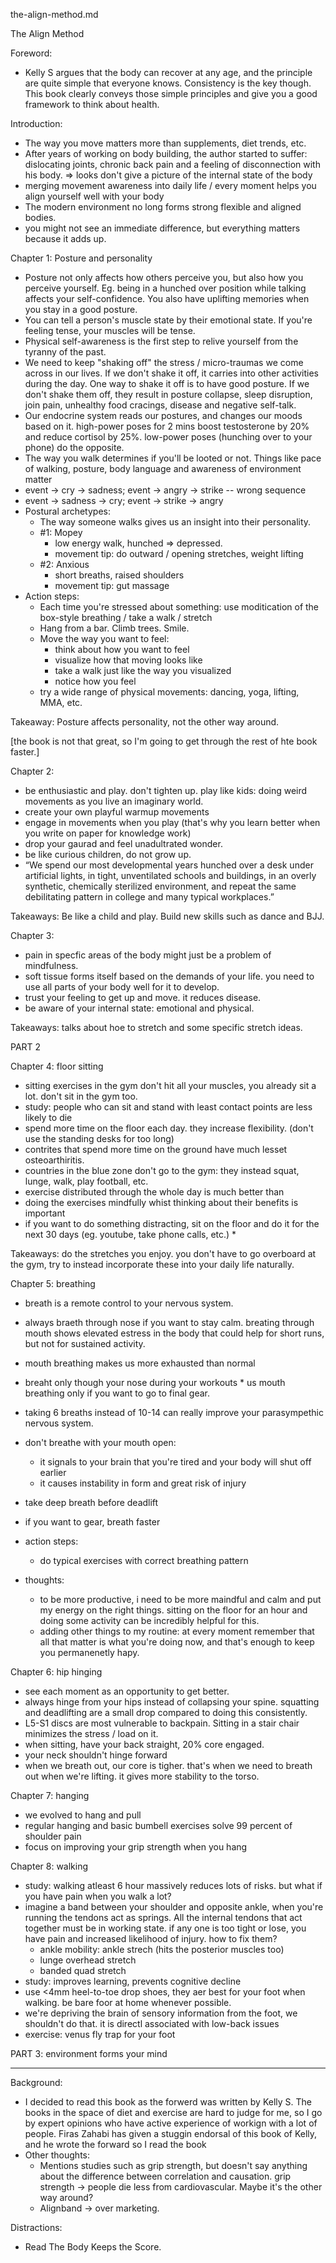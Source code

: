 the-align-method.md

The Align Method

Foreword:
- Kelly S argues that the body can recover at any age, and the principle are quite simple that everyone knows. Consistency is the key though. This book clearly conveys those simple principles and give you a good framework to think about health.

Introduction:
- The way you move matters more than supplements, diet trends, etc.
- After years of working on body building, the author started to suffer: dislocating joints, chronic back pain and a feeling of disconnection with his body. => looks don't give a picture of the internal state of the body
- merging movement awareness into daily life / every moment helps you align yourself well with your body
- The modern environment no long forms strong flexible and aligned bodies.
- you might not see an immediate difference, but everything matters because it adds up. 


Chapter 1: Posture and personality
- Posture not only affects how others perceive you, but also how you perceive yourself. Eg. being in a hunched over position while talking affects your self-confidence. You also have uplifting memories when you stay in a good posture. 
- You can tell a person's muscle state by their emotional state. If you're feeling tense, your muscles will be tense. 
- Physical self-awareness is the first step to relive yourself from the tyranny of the past.
- We need to keep "shaking off" the stress / micro-traumas we come across in our lives. If we don't shake it off, it carries into other activities during the day. One way to shake it off is to have good posture. If we don't shake them off, they result in posture collapse, sleep disruption, join pain, unhealthy food cracings, disease and negative self-talk.
- Our endocrine system reads our postures, and changes our moods based on it. high-power poses for 2 mins boost testosterone by 20% and reduce cortisol by 25%. low-power poses (hunching over to your phone) do the opposite.
- The way you walk determines if you'll be looted or not. Things like pace of walking, posture, body language and awareness of environment matter
- event -> cry -> sadness; event -> angry -> strike -- wrong sequence
- event -> sadness -> cry; event -> strike -> angry
- Postural archetypes: 
	- The way someone walks gives us an insight into their personality. 
	- #1: Mopey
		- low energy walk, hunched => depressed. 
		- movement tip: do outward / opening stretches, weight lifting
	- #2: Anxious
		- short breaths, raised shoulders
		- movement tip: gut massage
- Action steps:
	- Each time you're stressed about something: use moditication of the box-style breathing / take a walk / stretch
	- Hang from a bar. Climb trees. Smile.
	- Move the way you want to feel:
		- think about how you want to feel
		- visualize how that moving looks like
		- take a walk just like the way you visualized
		- notice how you feel
	- try a wide range of physical movements: dancing, yoga, lifting, MMA, etc.

Takeaway: Posture affects personality, not the other way around.

[the book is not that great, so I'm going to get through the rest of hte book faster.]

Chapter 2:
- be enthusiastic and play. don't tighten up. play like kids: doing weird movements as you live an imaginary world. 
- create your own playful warmup movements
- engage in movements when you play (that's why you learn better when you write on paper for knowledge work)
- drop your gaurad and feel unadultrated wonder.
- be like curious children, do not grow up. 
- “We spend our most developmental years hunched over a desk under artificial lights, in tight, unventilated schools and buildings, in an overly synthetic, chemically sterilized environment, and repeat the same debilitating pattern in college and many typical workplaces.”

Takeaways: Be like a child and play. Build new skills such as dance and BJJ.

Chapter 3:
- pain in specfic areas of the body might just be a problem of mindfulness. 
- soft tissue forms itself based on the demands of your life. you need to use all parts of your body well for it to develop. 
- trust your feeling to get up and move. it reduces disease.
- be aware of your internal state: emotional and physical. 

Takeaways: talks about hoe to stretch and some specific stretch ideas.

PART 2

Chapter 4: floor sitting
- sitting exercises in the gym don't hit all your muscles, you already sit a lot. don't sit in the gym too.
- study: people who can sit and stand with least contact points are less likely to die
- spend more time on the floor each day. they increase flexibility. (don't use the standing desks for too long)
- contrites that spend more time on the ground have much lesset osteoarthiritis.
- countries in the blue zone don't go to the gym: they instead squat, lunge, walk, play football, etc. 
- exercise distributed through the whole day is much better than 
- doing the exercises mindfully whist thinking about their benefits is important
- if you want to do something distracting, sit on the floor and do it for the next 30 days (eg. youtube, take phone calls, etc.) *

Takeaways: do the stretches you enjoy. you don't have to go overboard at the gym, try to instead incorporate these into your daily life naturally.  

Chapter 5: breathing
- breath is a remote control to your nervous system. 
- always braeth through nose if you want to stay calm. breating through mouth shows elevated estress in the body that could help for short runs, but not for sustained activity. 
- mouth breathing makes us more exhausted than normal
- breaht only though your nose during your workouts * us mouth breathing only if you want to go to final gear.
- taking 6 breaths instead of 10-14 can really improve your parasympethic nervous system.
- don't breathe with your mouth open:
	- it signals to your brain that you're tired and your body will shut off earlier
	- it causes instability in form and great risk of injury
- take deep breath before deadlift
- if you want to gear, breath faster
- action steps:
	- do typical exercises with correct breathing pattern

- thoughts:
	- to be more productive, i need to be more maindful and calm and put my energy on the right things. sitting on the floor for an hour and doing some activity can be incredibly helpful for this. 
	- adding other things to my routine: at every moment remember that all that matter is what you're doing now, and that's enough to keep you permanenetly hapy.

Chapter 6: hip hinging
- see each moment as an opportunity to get better.
- always hinge from your hips instead of collapsing your spine. squatting and deadlifting are a small drop compared to doing this consistently. 
- L5-S1 discs are most vulnerable to backpain. Sitting in a stair chair minimizes the stress / load on it.
- when sitting, have your back straight, 20% core engaged. 
- your neck shouldn't hinge forward
- when we breath out, our core is tigher. that's when we need to breath out when we're lifting. it gives more stability to the torso.

Chapter 7: hanging
- we evolved to hang and pull
- regular hanging and basic bumbell exercises solve 99 percent of shoulder pain
- focus on improving your grip strength when you hang

Chapter 8: walking
- study: walking atleast 6 hour massively reduces lots of risks. but what if you have pain when you walk a lot?
- imagine a band between your shoulder and opposite ankle, when you're running the tendons act as springs. All the internal tendons that act together must be in working state. if any one is too tight or lose, you have pain and increased likelihood of injury. how to fix them?
	- ankle mobility: ankle strech (hits the posterior muscles too)
	- lunge overhead stretch
	- banded quad stretch
- study: improves learning, prevents cognitive decline
- use <4mm heel-to-toe drop shoes, they aer best for your foot when walking. be bare foor at home whenever possible.  
- we're depriving the brain of sensory information from the foot, we shouldn't do that. it is directl associated with low-back issues
- exercise: venus fly trap for your foot

PART 3: environment forms your mind

------


Background:
- I decided to read this book as the forwerd was written by Kelly S. The books in the space of diet and exercise are hard to judge for me, so I go by expert opinions who have active experience of workign with a lot of people. Firas Zahabi has given a stuggin endorsal of this book of Kelly, and he wrote the forward so I read the book
- Other thoughts:
	- Mentions studies such as grip strength, but doesn't say anything about the difference between correlation and causation. grip strength -> people die less from cardiovascular. Maybe it's the other way around?
	- Alignband -> over marketing. 

Distractions:
- Read The Body Keeps the Score.
